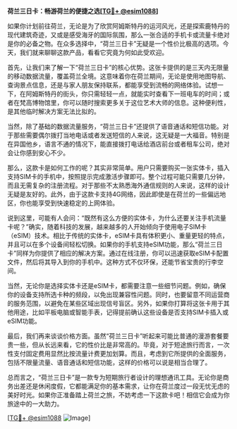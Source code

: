 **荷兰三日卡：畅游荷兰的便捷之选[[TG💪+ @esim1088](https://t.me/s/esim1088)]**

如果你计划前往荷兰，无论是为了欣赏阿姆斯特丹的运河风光，还是探索鹿特丹的现代建筑奇迹，又或是感受海牙的国际氛围，那么一张合适的手机卡或流量卡绝对是你的必备之物。在众多选择中，“荷兰三日卡”无疑是一个性价比极高的选项。今天，我们就来聊聊这款产品，看看它究竟为何如此受欢迎。

首先，让我们来了解一下“荷兰三日卡”的核心优势。这张卡提供的是三天内无限量的移动数据流量，覆盖荷兰全境。这意味着你在荷兰期间，无论是使用地图导航、查询景点信息，还是与家人朋友保持联系，都能享受到流畅的网络体验。试想一下，在阿姆斯特丹的街头，你只需轻轻一点，就能实时查看下一班电车的时间；或者在梵高博物馆里，你可以随时搜索更多关于这位艺术大师的信息。这种便利性，是其他临时解决方案无法比拟的。

当然，除了基础的数据流量服务，“荷兰三日卡”还提供了语音通话和短信功能。对于那些需要偶尔拨打当地电话或者发送短信的人来说，这无疑是一大福音。特别是在异国他乡，语言不通的情况下，能直接拨打电话给酒店前台或者租车公司，绝对会让你感到安心不少。

那么，这款卡是如何工作的呢？其实非常简单。用户只需要购买一张实体卡，插入支持SIM卡的手机中，按照提示完成激活步骤即可。整个过程可能只需要几分钟，而且无需复杂的注册流程。对于那些不太熟悉海外通信规则的人来说，这样的设计无疑是友好的。此外，由于这款卡支持4G网络，因此即使是在荷兰的一些偏远地区，你也能享受到快速稳定的上网体验。

说到这里，可能有人会问：“既然有这么方便的实体卡，为什么还要关注手机流量卡呢？”确实，随着科技的发展，越来越多的人开始倾向于使用电子SIM卡（eSIM）技术。相比于传统的实体卡，eSIM卡具有体积更小、重量更轻的特点，并且可以在多个设备间轻松切换。如果你的手机支持eSIM功能，那么“荷兰三日卡”同样为你提供了相应的解决方案。通过在线注册，你可以迅速获取eSIM卡配置文件，然后将其导入到你的手机中。这种方式不仅环保，还能节省宝贵的行李空间。

当然，无论你是选择实体卡还是eSIM卡，都需要注意一些细节问题。例如，确保你的设备支持所选卡种的频段，以免出现兼容性问题。同时，也要留意不同运营商的服务范围，以避免在某些区域出现信号盲区。另外，如果你打算将这张卡用于其他用途，比如平板电脑或智能手表，记得提前确认这些设备是否支持SIM卡插入或eSIM功能。

最后，我们再来谈谈价格方面。虽然“荷兰三日卡”听起来可能比普通的漫游套餐要贵一些，但从长远来看，它的性价比是非常高的。毕竟，对于短途旅行而言，一次性支付固定费用显然比按流量计费更加划算。而且，考虑到它所提供的全面服务，包括不限量流量、语音通话和短信功能，这样的价格可以说是相当合理了。

总而言之，“荷兰三日卡”是一款专为短期旅行者设计的理想通讯工具。无论你是商务出差还是休闲度假，它都能满足你的基本需求，让你在荷兰度过一段无忧无虑的美好时光。如果你正准备踏上荷兰之旅，不妨考虑一下这款卡吧！相信它会成为你旅途中的一大助力。

[[TG💪+ @esim1088](https://t.me/s/esim1088) ![Image](https://i.postimg.cc/4NQfJmqS/Snipaste-2025-05-13-00-14-12.png)]